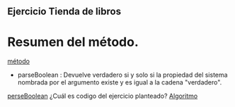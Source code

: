 ## Ejercicio Tienda de libros
#
# Resumen del método.
 [método](https://docs.oracle.com/javase/6/docs/api/java/lang/Boolean.html)
 * parseBoolean : Devuelve verdadero si y solo si la propiedad del sistema nombrada por el argumento existe y es igual a la cadena "verdadero".

 [perseBoolean](https://docs.oracle.com/javase/6/docs/api/java/lang/Boolean.html#parseBoolean(java.lang.String))
 ¿Cuál es codigo del ejercicio planteado?
 [Algoritmo](../ejercicio1/Ejercicio1.java)